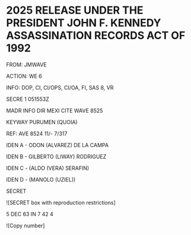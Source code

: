 # 2025 RELEASE UNDER THE PRESIDENT JOHN F. KENNEDY ASSASSINATION RECORDS ACT OF 1992

FROM: JMWAVE

ACTION: WE 6

INFO: DOP, CI, CI/OPS, CI/OA, FI, SAS 8, VR

SECRE 1 051553Z

MADR INFO DIR MEXI CITE WAVE 8525

KEYWAY PURUMEN (QUOIA)

REF: AVE 8524 11/- 7/317

IDEN A - ODON (ALVAREZ) DE LA CAMPA

IDEN B - GILBERTO (LIWAY) RODRIGUEZ

IDEN C - (ALDO (VERA) SERAFIN)

IDEN D - (MANOLO (UZIEL))

SECRET

![SECRET box with reproduction restrictions]

5 DEC 63 IN 7 42 4

![Copy number]
